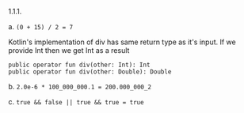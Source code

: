 1.1.1.

a. ``(0 + 15) / 2 = 7  ``

Kotlin's implementation of div has same return type as it's input. 
If we provide Int then we get Int as a result

    public operator fun div(other: Int): Int
    public operator fun div(other: Double): Double

b. ``2.0e-6 * 100_000_000.1 = 200.000_000_2``

c. ``true && false || true && true = true``